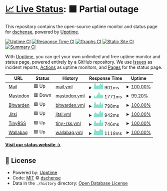 # [📈 Live Status](https://status.tr4sh.net): <!--live status--> **🟧 Partial outage**

This repository contains the open-source uptime monitor and status page for [dschense](https://127.0.0.1), powered by [Upptime](https://github.com/upptime/upptime).

[![Uptime CI](https://github.com/dschense/status/workflows/Uptime%20CI/badge.svg)](https://github.com/upptime/upptime/actions?query=workflow%3A%22Uptime+CI%22)
[![Response Time CI](https://github.com/dschense/status/workflows/Response%20Time%20CI/badge.svg)](https://github.com/upptime/upptime/actions?query=workflow%3A%22Response+Time+CI%22)
[![Graphs CI](https://github.com/dschense/status/workflows/Graphs%20CI/badge.svg)](https://github.com/upptime/upptime/actions?query=workflow%3A%22Graphs+CI%22)
[![Static Site CI](https://github.com/dschense/status/workflows/Static%20Site%20CI/badge.svg)](https://github.com/upptime/upptime/actions?query=workflow%3A%22Static+Site+CI%22)
[![Summary CI](https://github.com/dschense/status/workflows/Summary%20CI/badge.svg)](https://github.com/upptime/upptime/actions?query=workflow%3A%22Summary+CI%22)

With [Upptime](https://upptime.js.org), you can get your own unlimited and free uptime monitor and status page, powered entirely by a GitHub repository. We use [Issues](https://github.com/dschense/status/issues) as incident reports, [Actions](https://github.com/dschense/status/actions) as uptime monitors, and [Pages](https://status.tr4sh.net) for the status page.

<!--start: status pages-->
<!-- This summary is generated by Upptime (https://github.com/upptime/upptime) -->
<!-- Do not edit this manually, your changes will be overwritten -->
<!-- prettier-ignore -->
| URL | Status | History | Response Time | Uptime |
| --- | ------ | ------- | ------------- | ------ |
| <img alt="" src="https://favicons.githubusercontent.com/mail.tr4sh.net" height="13"> [Mail](https://mail.tr4sh.net) | 🟩 Up | [mail.yml](https://github.com/dschense/status/commits/HEAD/history/mail.yml) | <details><summary><img alt="Response time graph" src="./graphs/mail/response-time-week.png" height="20"> 901ms</summary><br><a href="https://status.tr4sh.net/history/mail"><img alt="Response time 949" src="https://img.shields.io/endpoint?url=https%3A%2F%2Fraw.githubusercontent.com%2Fdschense%2Fstatus%2FHEAD%2Fapi%2Fmail%2Fresponse-time.json"></a><br><a href="https://status.tr4sh.net/history/mail"><img alt="24-hour response time 1199" src="https://img.shields.io/endpoint?url=https%3A%2F%2Fraw.githubusercontent.com%2Fdschense%2Fstatus%2FHEAD%2Fapi%2Fmail%2Fresponse-time-day.json"></a><br><a href="https://status.tr4sh.net/history/mail"><img alt="7-day response time 901" src="https://img.shields.io/endpoint?url=https%3A%2F%2Fraw.githubusercontent.com%2Fdschense%2Fstatus%2FHEAD%2Fapi%2Fmail%2Fresponse-time-week.json"></a><br><a href="https://status.tr4sh.net/history/mail"><img alt="30-day response time 949" src="https://img.shields.io/endpoint?url=https%3A%2F%2Fraw.githubusercontent.com%2Fdschense%2Fstatus%2FHEAD%2Fapi%2Fmail%2Fresponse-time-month.json"></a><br><a href="https://status.tr4sh.net/history/mail"><img alt="1-year response time 949" src="https://img.shields.io/endpoint?url=https%3A%2F%2Fraw.githubusercontent.com%2Fdschense%2Fstatus%2FHEAD%2Fapi%2Fmail%2Fresponse-time-year.json"></a></details> | <details><summary><a href="https://status.tr4sh.net/history/mail">100.00%</a></summary><a href="https://status.tr4sh.net/history/mail"><img alt="All-time uptime 100.00%" src="https://img.shields.io/endpoint?url=https%3A%2F%2Fraw.githubusercontent.com%2Fdschense%2Fstatus%2FHEAD%2Fapi%2Fmail%2Fuptime.json"></a><br><a href="https://status.tr4sh.net/history/mail"><img alt="24-hour uptime 100.00%" src="https://img.shields.io/endpoint?url=https%3A%2F%2Fraw.githubusercontent.com%2Fdschense%2Fstatus%2FHEAD%2Fapi%2Fmail%2Fuptime-day.json"></a><br><a href="https://status.tr4sh.net/history/mail"><img alt="7-day uptime 100.00%" src="https://img.shields.io/endpoint?url=https%3A%2F%2Fraw.githubusercontent.com%2Fdschense%2Fstatus%2FHEAD%2Fapi%2Fmail%2Fuptime-week.json"></a><br><a href="https://status.tr4sh.net/history/mail"><img alt="30-day uptime 100.00%" src="https://img.shields.io/endpoint?url=https%3A%2F%2Fraw.githubusercontent.com%2Fdschense%2Fstatus%2FHEAD%2Fapi%2Fmail%2Fuptime-month.json"></a><br><a href="https://status.tr4sh.net/history/mail"><img alt="1-year uptime 100.00%" src="https://img.shields.io/endpoint?url=https%3A%2F%2Fraw.githubusercontent.com%2Fdschense%2Fstatus%2FHEAD%2Fapi%2Fmail%2Fuptime-year.json"></a></details>
| <img alt="" src="https://favicons.githubusercontent.com/social.tr4sh.net" height="13"> [Mastodon](https://social.tr4sh.net) | 🟥 Down | [mastodon.yml](https://github.com/dschense/status/commits/HEAD/history/mastodon.yml) | <details><summary><img alt="Response time graph" src="./graphs/mastodon/response-time-week.png" height="20"> 1771ms</summary><br><a href="https://status.tr4sh.net/history/mastodon"><img alt="Response time 1955" src="https://img.shields.io/endpoint?url=https%3A%2F%2Fraw.githubusercontent.com%2Fdschense%2Fstatus%2FHEAD%2Fapi%2Fmastodon%2Fresponse-time.json"></a><br><a href="https://status.tr4sh.net/history/mastodon"><img alt="24-hour response time 1920" src="https://img.shields.io/endpoint?url=https%3A%2F%2Fraw.githubusercontent.com%2Fdschense%2Fstatus%2FHEAD%2Fapi%2Fmastodon%2Fresponse-time-day.json"></a><br><a href="https://status.tr4sh.net/history/mastodon"><img alt="7-day response time 1771" src="https://img.shields.io/endpoint?url=https%3A%2F%2Fraw.githubusercontent.com%2Fdschense%2Fstatus%2FHEAD%2Fapi%2Fmastodon%2Fresponse-time-week.json"></a><br><a href="https://status.tr4sh.net/history/mastodon"><img alt="30-day response time 1955" src="https://img.shields.io/endpoint?url=https%3A%2F%2Fraw.githubusercontent.com%2Fdschense%2Fstatus%2FHEAD%2Fapi%2Fmastodon%2Fresponse-time-month.json"></a><br><a href="https://status.tr4sh.net/history/mastodon"><img alt="1-year response time 1955" src="https://img.shields.io/endpoint?url=https%3A%2F%2Fraw.githubusercontent.com%2Fdschense%2Fstatus%2FHEAD%2Fapi%2Fmastodon%2Fresponse-time-year.json"></a></details> | <details><summary><a href="https://status.tr4sh.net/history/mastodon">99.20%</a></summary><a href="https://status.tr4sh.net/history/mastodon"><img alt="All-time uptime 98.51%" src="https://img.shields.io/endpoint?url=https%3A%2F%2Fraw.githubusercontent.com%2Fdschense%2Fstatus%2FHEAD%2Fapi%2Fmastodon%2Fuptime.json"></a><br><a href="https://status.tr4sh.net/history/mastodon"><img alt="24-hour uptime 94.42%" src="https://img.shields.io/endpoint?url=https%3A%2F%2Fraw.githubusercontent.com%2Fdschense%2Fstatus%2FHEAD%2Fapi%2Fmastodon%2Fuptime-day.json"></a><br><a href="https://status.tr4sh.net/history/mastodon"><img alt="7-day uptime 99.20%" src="https://img.shields.io/endpoint?url=https%3A%2F%2Fraw.githubusercontent.com%2Fdschense%2Fstatus%2FHEAD%2Fapi%2Fmastodon%2Fuptime-week.json"></a><br><a href="https://status.tr4sh.net/history/mastodon"><img alt="30-day uptime 98.51%" src="https://img.shields.io/endpoint?url=https%3A%2F%2Fraw.githubusercontent.com%2Fdschense%2Fstatus%2FHEAD%2Fapi%2Fmastodon%2Fuptime-month.json"></a><br><a href="https://status.tr4sh.net/history/mastodon"><img alt="1-year uptime 98.51%" src="https://img.shields.io/endpoint?url=https%3A%2F%2Fraw.githubusercontent.com%2Fdschense%2Fstatus%2FHEAD%2Fapi%2Fmastodon%2Fuptime-year.json"></a></details>
| <img alt="" src="https://favicons.githubusercontent.com/vault.tr4sh.net" height="13"> [Bitwarden](https://vault.tr4sh.net) | 🟩 Up | [bitwarden.yml](https://github.com/dschense/status/commits/HEAD/history/bitwarden.yml) | <details><summary><img alt="Response time graph" src="./graphs/bitwarden/response-time-week.png" height="20"> 798ms</summary><br><a href="https://status.tr4sh.net/history/bitwarden"><img alt="Response time 876" src="https://img.shields.io/endpoint?url=https%3A%2F%2Fraw.githubusercontent.com%2Fdschense%2Fstatus%2FHEAD%2Fapi%2Fbitwarden%2Fresponse-time.json"></a><br><a href="https://status.tr4sh.net/history/bitwarden"><img alt="24-hour response time 1083" src="https://img.shields.io/endpoint?url=https%3A%2F%2Fraw.githubusercontent.com%2Fdschense%2Fstatus%2FHEAD%2Fapi%2Fbitwarden%2Fresponse-time-day.json"></a><br><a href="https://status.tr4sh.net/history/bitwarden"><img alt="7-day response time 798" src="https://img.shields.io/endpoint?url=https%3A%2F%2Fraw.githubusercontent.com%2Fdschense%2Fstatus%2FHEAD%2Fapi%2Fbitwarden%2Fresponse-time-week.json"></a><br><a href="https://status.tr4sh.net/history/bitwarden"><img alt="30-day response time 876" src="https://img.shields.io/endpoint?url=https%3A%2F%2Fraw.githubusercontent.com%2Fdschense%2Fstatus%2FHEAD%2Fapi%2Fbitwarden%2Fresponse-time-month.json"></a><br><a href="https://status.tr4sh.net/history/bitwarden"><img alt="1-year response time 876" src="https://img.shields.io/endpoint?url=https%3A%2F%2Fraw.githubusercontent.com%2Fdschense%2Fstatus%2FHEAD%2Fapi%2Fbitwarden%2Fresponse-time-year.json"></a></details> | <details><summary><a href="https://status.tr4sh.net/history/bitwarden">100.00%</a></summary><a href="https://status.tr4sh.net/history/bitwarden"><img alt="All-time uptime 100.00%" src="https://img.shields.io/endpoint?url=https%3A%2F%2Fraw.githubusercontent.com%2Fdschense%2Fstatus%2FHEAD%2Fapi%2Fbitwarden%2Fuptime.json"></a><br><a href="https://status.tr4sh.net/history/bitwarden"><img alt="24-hour uptime 100.00%" src="https://img.shields.io/endpoint?url=https%3A%2F%2Fraw.githubusercontent.com%2Fdschense%2Fstatus%2FHEAD%2Fapi%2Fbitwarden%2Fuptime-day.json"></a><br><a href="https://status.tr4sh.net/history/bitwarden"><img alt="7-day uptime 100.00%" src="https://img.shields.io/endpoint?url=https%3A%2F%2Fraw.githubusercontent.com%2Fdschense%2Fstatus%2FHEAD%2Fapi%2Fbitwarden%2Fuptime-week.json"></a><br><a href="https://status.tr4sh.net/history/bitwarden"><img alt="30-day uptime 100.00%" src="https://img.shields.io/endpoint?url=https%3A%2F%2Fraw.githubusercontent.com%2Fdschense%2Fstatus%2FHEAD%2Fapi%2Fbitwarden%2Fuptime-month.json"></a><br><a href="https://status.tr4sh.net/history/bitwarden"><img alt="1-year uptime 100.00%" src="https://img.shields.io/endpoint?url=https%3A%2F%2Fraw.githubusercontent.com%2Fdschense%2Fstatus%2FHEAD%2Fapi%2Fbitwarden%2Fuptime-year.json"></a></details>
| <img alt="" src="https://favicons.githubusercontent.com/videocall.tr4sh.net" height="13"> [Jitsi](https://videocall.tr4sh.net) | 🟩 Up | [jitsi.yml](https://github.com/dschense/status/commits/HEAD/history/jitsi.yml) | <details><summary><img alt="Response time graph" src="./graphs/jitsi/response-time-week.png" height="20"> 942ms</summary><br><a href="https://status.tr4sh.net/history/jitsi"><img alt="Response time 954" src="https://img.shields.io/endpoint?url=https%3A%2F%2Fraw.githubusercontent.com%2Fdschense%2Fstatus%2FHEAD%2Fapi%2Fjitsi%2Fresponse-time.json"></a><br><a href="https://status.tr4sh.net/history/jitsi"><img alt="24-hour response time 1214" src="https://img.shields.io/endpoint?url=https%3A%2F%2Fraw.githubusercontent.com%2Fdschense%2Fstatus%2FHEAD%2Fapi%2Fjitsi%2Fresponse-time-day.json"></a><br><a href="https://status.tr4sh.net/history/jitsi"><img alt="7-day response time 942" src="https://img.shields.io/endpoint?url=https%3A%2F%2Fraw.githubusercontent.com%2Fdschense%2Fstatus%2FHEAD%2Fapi%2Fjitsi%2Fresponse-time-week.json"></a><br><a href="https://status.tr4sh.net/history/jitsi"><img alt="30-day response time 954" src="https://img.shields.io/endpoint?url=https%3A%2F%2Fraw.githubusercontent.com%2Fdschense%2Fstatus%2FHEAD%2Fapi%2Fjitsi%2Fresponse-time-month.json"></a><br><a href="https://status.tr4sh.net/history/jitsi"><img alt="1-year response time 954" src="https://img.shields.io/endpoint?url=https%3A%2F%2Fraw.githubusercontent.com%2Fdschense%2Fstatus%2FHEAD%2Fapi%2Fjitsi%2Fresponse-time-year.json"></a></details> | <details><summary><a href="https://status.tr4sh.net/history/jitsi">100.00%</a></summary><a href="https://status.tr4sh.net/history/jitsi"><img alt="All-time uptime 100.00%" src="https://img.shields.io/endpoint?url=https%3A%2F%2Fraw.githubusercontent.com%2Fdschense%2Fstatus%2FHEAD%2Fapi%2Fjitsi%2Fuptime.json"></a><br><a href="https://status.tr4sh.net/history/jitsi"><img alt="24-hour uptime 100.00%" src="https://img.shields.io/endpoint?url=https%3A%2F%2Fraw.githubusercontent.com%2Fdschense%2Fstatus%2FHEAD%2Fapi%2Fjitsi%2Fuptime-day.json"></a><br><a href="https://status.tr4sh.net/history/jitsi"><img alt="7-day uptime 100.00%" src="https://img.shields.io/endpoint?url=https%3A%2F%2Fraw.githubusercontent.com%2Fdschense%2Fstatus%2FHEAD%2Fapi%2Fjitsi%2Fuptime-week.json"></a><br><a href="https://status.tr4sh.net/history/jitsi"><img alt="30-day uptime 100.00%" src="https://img.shields.io/endpoint?url=https%3A%2F%2Fraw.githubusercontent.com%2Fdschense%2Fstatus%2FHEAD%2Fapi%2Fjitsi%2Fuptime-month.json"></a><br><a href="https://status.tr4sh.net/history/jitsi"><img alt="1-year uptime 100.00%" src="https://img.shields.io/endpoint?url=https%3A%2F%2Fraw.githubusercontent.com%2Fdschense%2Fstatus%2FHEAD%2Fapi%2Fjitsi%2Fuptime-year.json"></a></details>
| <img alt="" src="https://favicons.githubusercontent.com/tiny.tr4sh.net" height="13"> [TinyRSS](https://tiny.tr4sh.net) | 🟩 Up | [tiny-rss.yml](https://github.com/dschense/status/commits/HEAD/history/tiny-rss.yml) | <details><summary><img alt="Response time graph" src="./graphs/tiny-rss/response-time-week.png" height="20"> 746ms</summary><br><a href="https://status.tr4sh.net/history/tiny-rss"><img alt="Response time 741" src="https://img.shields.io/endpoint?url=https%3A%2F%2Fraw.githubusercontent.com%2Fdschense%2Fstatus%2FHEAD%2Fapi%2Ftiny-rss%2Fresponse-time.json"></a><br><a href="https://status.tr4sh.net/history/tiny-rss"><img alt="24-hour response time 821" src="https://img.shields.io/endpoint?url=https%3A%2F%2Fraw.githubusercontent.com%2Fdschense%2Fstatus%2FHEAD%2Fapi%2Ftiny-rss%2Fresponse-time-day.json"></a><br><a href="https://status.tr4sh.net/history/tiny-rss"><img alt="7-day response time 746" src="https://img.shields.io/endpoint?url=https%3A%2F%2Fraw.githubusercontent.com%2Fdschense%2Fstatus%2FHEAD%2Fapi%2Ftiny-rss%2Fresponse-time-week.json"></a><br><a href="https://status.tr4sh.net/history/tiny-rss"><img alt="30-day response time 741" src="https://img.shields.io/endpoint?url=https%3A%2F%2Fraw.githubusercontent.com%2Fdschense%2Fstatus%2FHEAD%2Fapi%2Ftiny-rss%2Fresponse-time-month.json"></a><br><a href="https://status.tr4sh.net/history/tiny-rss"><img alt="1-year response time 741" src="https://img.shields.io/endpoint?url=https%3A%2F%2Fraw.githubusercontent.com%2Fdschense%2Fstatus%2FHEAD%2Fapi%2Ftiny-rss%2Fresponse-time-year.json"></a></details> | <details><summary><a href="https://status.tr4sh.net/history/tiny-rss">100.00%</a></summary><a href="https://status.tr4sh.net/history/tiny-rss"><img alt="All-time uptime 100.00%" src="https://img.shields.io/endpoint?url=https%3A%2F%2Fraw.githubusercontent.com%2Fdschense%2Fstatus%2FHEAD%2Fapi%2Ftiny-rss%2Fuptime.json"></a><br><a href="https://status.tr4sh.net/history/tiny-rss"><img alt="24-hour uptime 100.00%" src="https://img.shields.io/endpoint?url=https%3A%2F%2Fraw.githubusercontent.com%2Fdschense%2Fstatus%2FHEAD%2Fapi%2Ftiny-rss%2Fuptime-day.json"></a><br><a href="https://status.tr4sh.net/history/tiny-rss"><img alt="7-day uptime 100.00%" src="https://img.shields.io/endpoint?url=https%3A%2F%2Fraw.githubusercontent.com%2Fdschense%2Fstatus%2FHEAD%2Fapi%2Ftiny-rss%2Fuptime-week.json"></a><br><a href="https://status.tr4sh.net/history/tiny-rss"><img alt="30-day uptime 100.00%" src="https://img.shields.io/endpoint?url=https%3A%2F%2Fraw.githubusercontent.com%2Fdschense%2Fstatus%2FHEAD%2Fapi%2Ftiny-rss%2Fuptime-month.json"></a><br><a href="https://status.tr4sh.net/history/tiny-rss"><img alt="1-year uptime 100.00%" src="https://img.shields.io/endpoint?url=https%3A%2F%2Fraw.githubusercontent.com%2Fdschense%2Fstatus%2FHEAD%2Fapi%2Ftiny-rss%2Fuptime-year.json"></a></details>
| <img alt="" src="https://favicons.githubusercontent.com/wallabag.tr4sh.net" height="13"> [Wallabag](https://wallabag.tr4sh.net) | 🟩 Up | [wallabag.yml](https://github.com/dschense/status/commits/HEAD/history/wallabag.yml) | <details><summary><img alt="Response time graph" src="./graphs/wallabag/response-time-week.png" height="20"> 1118ms</summary><br><a href="https://status.tr4sh.net/history/wallabag"><img alt="Response time 1176" src="https://img.shields.io/endpoint?url=https%3A%2F%2Fraw.githubusercontent.com%2Fdschense%2Fstatus%2FHEAD%2Fapi%2Fwallabag%2Fresponse-time.json"></a><br><a href="https://status.tr4sh.net/history/wallabag"><img alt="24-hour response time 1322" src="https://img.shields.io/endpoint?url=https%3A%2F%2Fraw.githubusercontent.com%2Fdschense%2Fstatus%2FHEAD%2Fapi%2Fwallabag%2Fresponse-time-day.json"></a><br><a href="https://status.tr4sh.net/history/wallabag"><img alt="7-day response time 1118" src="https://img.shields.io/endpoint?url=https%3A%2F%2Fraw.githubusercontent.com%2Fdschense%2Fstatus%2FHEAD%2Fapi%2Fwallabag%2Fresponse-time-week.json"></a><br><a href="https://status.tr4sh.net/history/wallabag"><img alt="30-day response time 1176" src="https://img.shields.io/endpoint?url=https%3A%2F%2Fraw.githubusercontent.com%2Fdschense%2Fstatus%2FHEAD%2Fapi%2Fwallabag%2Fresponse-time-month.json"></a><br><a href="https://status.tr4sh.net/history/wallabag"><img alt="1-year response time 1176" src="https://img.shields.io/endpoint?url=https%3A%2F%2Fraw.githubusercontent.com%2Fdschense%2Fstatus%2FHEAD%2Fapi%2Fwallabag%2Fresponse-time-year.json"></a></details> | <details><summary><a href="https://status.tr4sh.net/history/wallabag">100.00%</a></summary><a href="https://status.tr4sh.net/history/wallabag"><img alt="All-time uptime 100.00%" src="https://img.shields.io/endpoint?url=https%3A%2F%2Fraw.githubusercontent.com%2Fdschense%2Fstatus%2FHEAD%2Fapi%2Fwallabag%2Fuptime.json"></a><br><a href="https://status.tr4sh.net/history/wallabag"><img alt="24-hour uptime 100.00%" src="https://img.shields.io/endpoint?url=https%3A%2F%2Fraw.githubusercontent.com%2Fdschense%2Fstatus%2FHEAD%2Fapi%2Fwallabag%2Fuptime-day.json"></a><br><a href="https://status.tr4sh.net/history/wallabag"><img alt="7-day uptime 100.00%" src="https://img.shields.io/endpoint?url=https%3A%2F%2Fraw.githubusercontent.com%2Fdschense%2Fstatus%2FHEAD%2Fapi%2Fwallabag%2Fuptime-week.json"></a><br><a href="https://status.tr4sh.net/history/wallabag"><img alt="30-day uptime 100.00%" src="https://img.shields.io/endpoint?url=https%3A%2F%2Fraw.githubusercontent.com%2Fdschense%2Fstatus%2FHEAD%2Fapi%2Fwallabag%2Fuptime-month.json"></a><br><a href="https://status.tr4sh.net/history/wallabag"><img alt="1-year uptime 100.00%" src="https://img.shields.io/endpoint?url=https%3A%2F%2Fraw.githubusercontent.com%2Fdschense%2Fstatus%2FHEAD%2Fapi%2Fwallabag%2Fuptime-year.json"></a></details>

<!--end: status pages-->

[**Visit our status website →**](https://status.tr4sh.net)

## 📄 License

- Powered by: [Upptime](https://github.com/upptime/upptime)
- Code: [MIT](./LICENSE) © [dschense](https://127.0.0.1)
- Data in the `./history` directory: [Open Database License](https://opendatacommons.org/licenses/odbl/1-0/)
